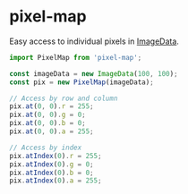 # pixel-map

Easy access to individual pixels in [ImageData](https://developer.mozilla.org/en-US/docs/Web/API/ImageData).

```JavaScript
import PixelMap from 'pixel-map';

const imageData = new ImageData(100, 100);
const pix = new PixelMap(imageData);

// Access by row and column
pix.at(0, 0).r = 255;
pix.at(0, 0).g = 0;
pix.at(0, 0).b = 0;
pix.at(0, 0).a = 255;

// Access by index
pix.atIndex(0).r = 255;
pix.atIndex(0).g = 0;
pix.atIndex(0).b = 0;
pix.atIndex(0).a = 255;
```
